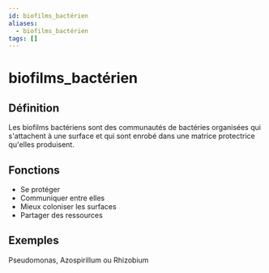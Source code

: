 ```yaml
---
id: biofilms_bactérien
aliases:
  - biofilms_bactérien
tags: []
---
```


# biofilms_bactérien
## Définition 
Les biofilms bactériens sont des communautés de bactéries organisées qui s'attachent à une surface et qui sont enrobé dans une matrice protectrice qu'elles produisent. 

## Fonctions
- Se protéger
- Communiquer entre elles 
- Mieux coloniser les surfaces 
- Partager des ressources 

## Exemples 
Pseudomonas, Azospirillum ou Rhizobium
